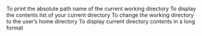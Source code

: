 To print the absolute path name of the current working directory
To display the contents list of your current directory
To change the working directory to the user’s home directory
To display current directory contents in a long format


